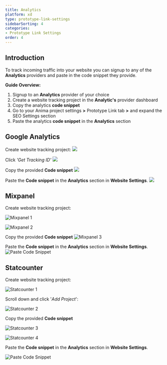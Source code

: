 ```yaml
---
title: Analytics
platform: xd
type: prototype-link-settings
sidebarSorting: 4
categories: 
- Prototype Link Settings
order: 4
---
```


## Introduction

To track incoming traffic into your website you can signup to any of the **Analytics** providers and paste in the code snippet they provide.

**Guide Overview:**

1. Signup to an **Analytics** provider of your choice
2. Create a website tracking project in the **Analytic's** provider dashboard
3. Copy the analytics **code snippet**
4. Go to your Anima project settings **>** Prototype Link tab **>** and expand the SEO Settings section
5. Paste the analytics **code snippet** in the  **Analytics** section

## Google Analytics

Create website tracking project:
![](https://s3.amazonaws.com/animaapp/docs/sketch/Export%20-%20Analytics%20-%20Google1.png)

Click *'Get Tracking ID'*
![](https://s3.amazonaws.com/animaapp/docs/sketch/Export%20-%20Analytics%20-%20Google2.png)

Copy the provided **Code snippet**
![](https://s3.amazonaws.com/animaapp/docs/sketch/Export%20-%20Analytics%20-%20Google3.png)


Paste the **Code snippet** in the **Analytics** section in **Website Settings**.
![](https://s3.amazonaws.com/animaapp/docs/web-app/Anima%204%20-%20Analytics.png)

## Mixpanel

Create website tracking project:

![Mixpanel 1](https://s3.amazonaws.com/animaapp/docs/sketch/Export%20-%20Analytics%20-%20mixpanel1.png)

![Mixpanel 2](https://s3.amazonaws.com/animaapp/docs/sketch/Export%20-%20Analytics%20-%20mixpanel2.png)

Copy the provided **Code snippet**
![Mixpanel 3](https://s3.amazonaws.com/animaapp/docs/sketch/Export%20-%20Analytics%20-%20mixpanel3.png)

Paste the **Code snippet** in the **Analytics** section in **Website Settings**.
![Paste Code Snippet](https://s3.amazonaws.com/animaapp/docs/web-app/Anima%204%20-%20Analytics.png)

## Statcounter

Create website tracking project:

![Statcounter 1](https://s3.amazonaws.com/animaapp/docs/sketch/Export%20-%20Analytics%20-%20statcounter1.png)

Scroll down and click '*Add Project*':

![Statcounter 2](https://s3.amazonaws.com/animaapp/docs/sketch/Export%20-%20Analytics%20-%20statcounter2.png)

Copy the provided **Code snippet**

![Statcounter 3](https://s3.amazonaws.com/animaapp/docs/sketch/Export%20-%20Analytics%20-%20statcounter3.png)

![Statcounter 4](https://s3.amazonaws.com/animaapp/docs/sketch/Export%20-%20Analytics%20-%20statcounter4.png)

Paste the **Code snippet** in the **Analytics** section in **Website Settings**.

![Paste Code Snippet](https://s3.amazonaws.com/animaapp/docs/web-app/Anima%204%20-%20Analytics.png)
